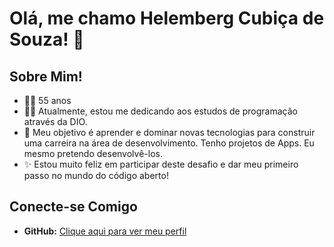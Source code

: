 # Olá, me chamo Helemberg Cubiça de Souza! 👋

## Sobre Mim! 
- 🧑‍💻 55 anos
- 🧑‍💻 Atualmente, estou me dedicando aos estudos de programação através da DIO.
- 🌱 Meu objetivo é aprender e dominar novas tecnologias para construir uma carreira na área de desenvolvimento.
Tenho projetos  de Apps. Eu mesmo pretendo desenvolvê-los.
- ✨ Estou muito feliz em participar deste desafio e dar meu primeiro passo no mundo do código aberto!

## Conecte-se Comigo
* **GitHub:** [Clique aqui para ver meu perfil](https://github.com/Kubica-10)
